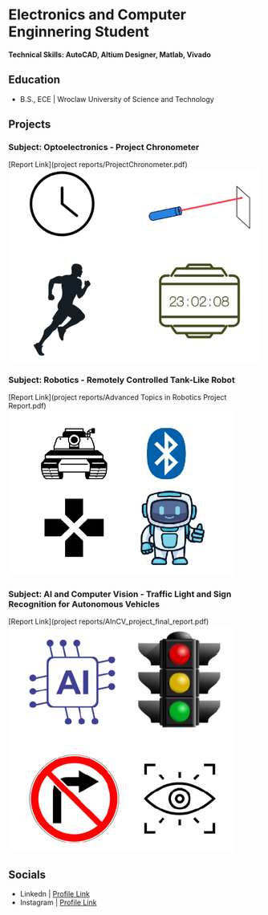 # Electronics and Computer Enginnering Student 

#### Technical Skills: AutoCAD, Altium Designer, Matlab, Vivado

## Education 
- B.S., ECE | Wroclaw University of Science and Technology

## Projects
### Subject: Optoelectronics - Project Chronometer 
[Report Link](project reports/ProjectChronometer.pdf)
![explanation](images/chrono.png)

### Subject: Robotics - Remotely Controlled Tank-Like Robot
[Report Link](project reports/Advanced Topics in Robotics Project Report.pdf)
![explanation](images/robot.png)

### Subject: AI and Computer Vision - Traffic Light and Sign Recognition for Autonomous Vehicles
[Report Link](project reports/AInCV_project_final_report.pdf)
![explanation](images/ai_cv.png)


## Socials
- Linkedn | [Profile Link](https://www.linkedin.com/in/azra-selvitop-a52869223/)
- Instagram | [Profile Link](https://www.instagram.com/azra.selvitop/)
